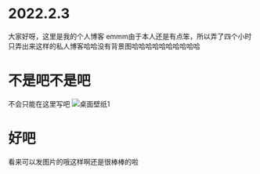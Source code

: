 # 2022.2.3
大家好呀，这里是我的个人博客
emmm由于本人还是有点笨，所以弄了四个小时只弄出来这样的私人博客哈哈没有背景图哈哈哈哈哈哈哈哈哈哈
# 不是吧不是吧
不会只能在这里写吧
![桌面壁纸1](https://user-images.githubusercontent.com/98950118/152347961-ea14f032-99f5-43d8-9275-b78229c53009.png)
# 好吧
看来可以发图片的哦这样啊还是很棒棒的啦
